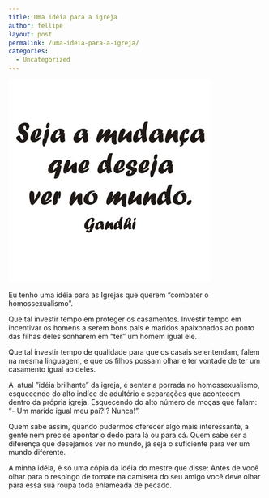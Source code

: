 ```yaml
---
title: Uma idéia para a igreja
author: fellipe
layout: post
permalink: /uma-ideia-para-a-igreja/
categories:
  - Uncategorized
---
```

[<img class="size-full wp-image-338 aligncenter" alt="filei_478" src="/img/posts//2015/01/filei_478.jpg" width="400" height="400" />][1]

Eu tenho uma idéia para as Igrejas que querem &#8220;combater o homossexualismo&#8221;.

Que tal investir tempo em proteger os casamentos. Investir tempo em incentivar os homens a serem bons pais e maridos apaixonados ao ponto das filhas deles sonharem em &#8220;ter&#8221; um homem igual ele.

Que tal investir tempo de qualidade para que os casais se entendam, falem na mesma linguagem, e que os filhos possam olhar e ter vontade de ter um casamento igual ao deles.

A  atual &#8221;idéia brilhante&#8221; da igreja, é sentar a porrada no homossexualismo, esquecendo do alto indíce de adultério e separações que acontecem dentro da própria igreja. Esquecendo do alto número de moças que falam: &#8220;- Um marido igual meu pai?!? Nunca!&#8221;.

Quem sabe assim, quando pudermos oferecer algo mais interessante, a gente nem precise apontar o dedo para lá ou para cá. Quem sabe ser a diferença que desejamos ver no mundo, já seja o suficiente para ver um mundo diferente.

A minha idéia, é só uma cópia da idéia do mestre que disse: Antes de você olhar para o respingo de tomate na camiseta do seu amigo você deve olhar para essa sua roupa toda enlameada de pecado.

 [1]: /img/posts//2015/01/filei_478.jpg
